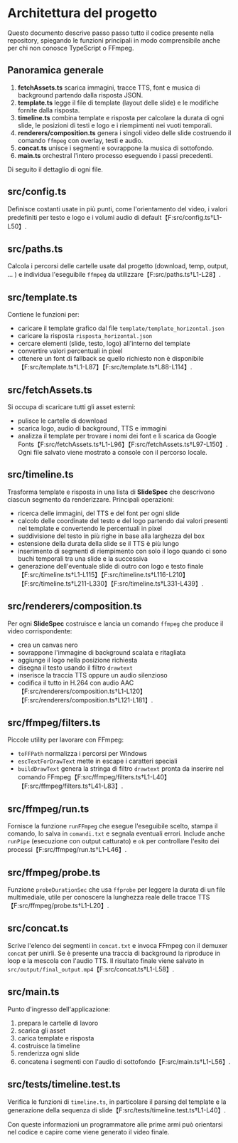 # Architettura del progetto

Questo documento descrive passo passo tutto il codice presente nella
repository, spiegando le funzioni principali in modo comprensibile anche per
chi non conosce TypeScript o FFmpeg.

## Panoramica generale
1. **fetchAssets.ts** scarica immagini, tracce TTS, font e musica di
   background partendo dalla risposta JSON.
2. **template.ts** legge il file di template (layout delle slide) e le
   modifiche fornite dalla risposta.
3. **timeline.ts** combina template e risposta per calcolare la durata di ogni
   slide, le posizioni di testi e logo e i riempimenti nei vuoti temporali.
4. **renderers/composition.ts** genera i singoli video delle slide costruendo
   il comando `ffmpeg` con overlay, testi e audio.
5. **concat.ts** unisce i segmenti e sovrappone la musica di sottofondo.
6. **main.ts** orchestral l'intero processo eseguendo i passi precedenti.

Di seguito il dettaglio di ogni file.

## src/config.ts
Definisce costanti usate in più punti, come l'orientamento del video, i valori
predefiniti per testo e logo e i volumi audio di default【F:src/config.ts†L1-L50】.

## src/paths.ts
Calcola i percorsi delle cartelle usate dal progetto (download, temp, output,
... ) e individua l'eseguibile `ffmpeg` da utilizzare【F:src/paths.ts†L1-L28】.

## src/template.ts
Contiene le funzioni per:
- caricare il template grafico dal file `template/template_horizontal.json`
- caricare la risposta `risposta_horizontal.json`
- cercare elementi (slide, testo, logo) all'interno del template
- convertire valori percentuali in pixel
- ottenere un font di fallback se quello richiesto non è disponibile【F:src/template.ts†L1-L87】【F:src/template.ts†L88-L114】.

## src/fetchAssets.ts
Si occupa di scaricare tutti gli asset esterni:
- pulisce le cartelle di download
- scarica logo, audio di background, TTS e immagini
- analizza il template per trovare i nomi dei font e li scarica da Google Fonts【F:src/fetchAssets.ts†L1-L96】【F:src/fetchAssets.ts†L97-L150】.
Ogni file salvato viene mostrato a console con il percorso locale.

## src/timeline.ts
Trasforma template e risposta in una lista di **SlideSpec** che descrivono
ciascun segmento da renderizzare. Principali operazioni:
- ricerca delle immagini, del TTS e del font per ogni slide
- calcolo delle coordinate del testo e del logo partendo dai valori presenti
  nel template e convertendo le percentuali in pixel
- suddivisione del testo in più righe in base alla larghezza del box
- estensione della durata della slide se il TTS è più lungo
- inserimento di segmenti di riempimento con solo il logo quando ci sono
  buchi temporali tra una slide e la successiva
- generazione dell'eventuale slide di outro con logo e testo finale【F:src/timeline.ts†L1-L115】【F:src/timeline.ts†L116-L210】【F:src/timeline.ts†L211-L330】【F:src/timeline.ts†L331-L439】.

## src/renderers/composition.ts
Per ogni **SlideSpec** costruisce e lancia un comando `ffmpeg` che produce il
video corrispondente:
- crea un canvas nero
- sovrappone l'immagine di background scalata e ritagliata
- aggiunge il logo nella posizione richiesta
- disegna il testo usando il filtro `drawtext`
- inserisce la traccia TTS oppure un audio silenzioso
- codifica il tutto in H.264 con audio AAC【F:src/renderers/composition.ts†L1-L120】【F:src/renderers/composition.ts†L121-L181】.

## src/ffmpeg/filters.ts
Piccole utility per lavorare con FFmpeg:
- `toFFPath` normalizza i percorsi per Windows
- `escTextForDrawText` mette in escape i caratteri speciali
- `buildDrawText` genera la stringa di filtro `drawtext` pronta da inserire
  nel comando FFmpeg【F:src/ffmpeg/filters.ts†L1-L40】【F:src/ffmpeg/filters.ts†L41-L83】.

## src/ffmpeg/run.ts
Fornisce la funzione `runFFmpeg` che esegue l'eseguibile scelto,
stampa il comando, lo salva in `comandi.txt` e segnala eventuali errori.
Include anche `runPipe` (esecuzione con output catturato) e `ok` per controllare
l'esito dei processi【F:src/ffmpeg/run.ts†L1-L46】.

## src/ffmpeg/probe.ts
Funzione `probeDurationSec` che usa `ffprobe` per leggere la durata di un file
multimediale, utile per conoscere la lunghezza reale delle tracce TTS【F:src/ffmpeg/probe.ts†L1-L20】.

## src/concat.ts
Scrive l'elenco dei segmenti in `concat.txt` e invoca FFmpeg con il demuxer
`concat` per unirli. Se è presente una traccia di background la riproduce in
loop e la mescola con l'audio TTS. Il risultato finale viene salvato in
`src/output/final_output.mp4`【F:src/concat.ts†L1-L58】.

## src/main.ts
Punto d'ingresso dell'applicazione:
1. prepara le cartelle di lavoro
2. scarica gli asset
3. carica template e risposta
4. costruisce la timeline
5. renderizza ogni slide
6. concatena i segmenti con l'audio di sottofondo【F:src/main.ts†L1-L56】.

## src/tests/timeline.test.ts
Verifica le funzioni di `timeline.ts`, in particolare il parsing del template
e la generazione della sequenza di slide【F:src/tests/timeline.test.ts†L1-L40】.

Con queste informazioni un programmatore alle prime armi può orientarsi nel
codice e capire come viene generato il video finale.
